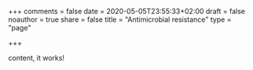 +++
comments = false
date = 2020-05-05T23:55:33+02:00
draft = false
noauthor = true
share = false
title = "Antimicrobial resistance"
type = "page"

+++

content, it works!

